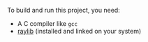 To build and run this project, you need:

- A C compiler like `gcc`
- [raylib](https://www.raylib.com/) (installed and linked on your system)

